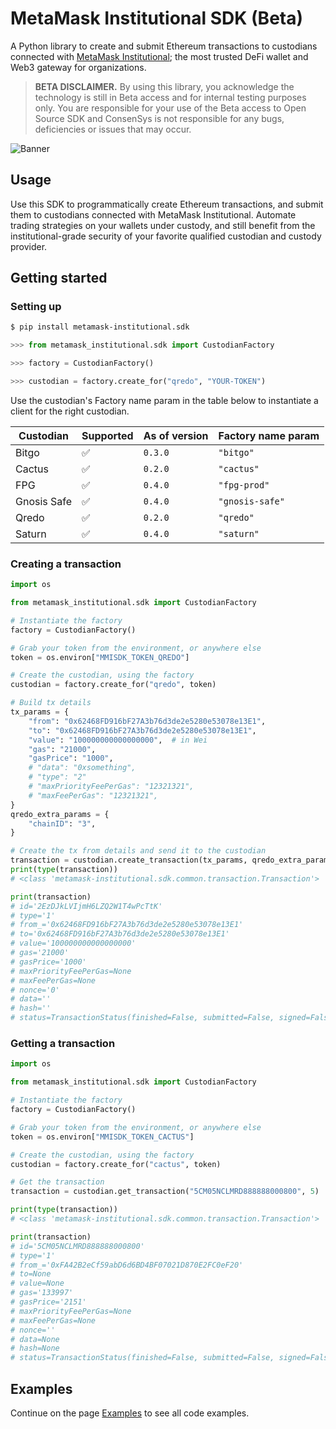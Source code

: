 # MetaMask Institutional SDK (Beta)

A Python library to create and submit Ethereum transactions to custodians connected with [MetaMask Institutional](https://metamask.io/institutions); the most trusted DeFi wallet and Web3 gateway for organizations.

> **BETA DISCLAIMER.** By using this library, you acknowledge the technology is still in Beta access and for internal testing purposes only. You are responsible for your use of the Beta access to Open Source SDK and ConsenSys is not responsible for any bugs, deficiencies or issues that may occur.

![Banner](https://image-server-xab.s3.eu-west-1.amazonaws.com/mmisdk-banner.png)

## Usage

Use this SDK to programmatically create Ethereum transactions, and submit them to custodians connected with MetaMask Institutional. Automate trading strategies on your wallets under custody, and still benefit from the institutional-grade security of your favorite qualified custodian and custody provider.

## Getting started

### Setting up

```bash
$ pip install metamask-institutional.sdk
```

```python
>>> from metamask_institutional.sdk import CustodianFactory

>>> factory = CustodianFactory()

>>> custodian = factory.create_for("qredo", "YOUR-TOKEN")
```

Use the custodian's Factory name param in the table below to instantiate a client for the right custodian.

| Custodian   | Supported | As of version | Factory name param |
| ----------- | --------- | ------------- | ------------------ |
| Bitgo       | ✅        | `0.3.0`       | `"bitgo"`          |
| Cactus      | ✅        | `0.2.0`       | `"cactus"`         |
| FPG         | ✅        | `0.4.0`       | `"fpg-prod"`       |
| Gnosis Safe | ✅        | `0.4.0`       | `"gnosis-safe"`    |
| Qredo       | ✅        | `0.2.0`       | `"qredo"`          |
| Saturn      | ✅        | `0.4.0`       | `"saturn"`         |

### Creating a transaction

```python
import os

from metamask_institutional.sdk import CustodianFactory

# Instantiate the factory
factory = CustodianFactory()

# Grab your token from the environment, or anywhere else
token = os.environ["MMISDK_TOKEN_QREDO"]

# Create the custodian, using the factory
custodian = factory.create_for("qredo", token)

# Build tx details
tx_params = {
    "from": "0x62468FD916bF27A3b76d3de2e5280e53078e13E1",
    "to": "0x62468FD916bF27A3b76d3de2e5280e53078e13E1",
    "value": "100000000000000000",  # in Wei
    "gas": "21000",
    "gasPrice": "1000",
    # "data": "0xsomething",
    # "type": "2"
    # "maxPriorityFeePerGas": "12321321",
    # "maxFeePerGas": "12321321",
}
qredo_extra_params = {
    "chainID": "3",
}

# Create the tx from details and send it to the custodian
transaction = custodian.create_transaction(tx_params, qredo_extra_params)
print(type(transaction))
# <class 'metamask-institutional.sdk.common.transaction.Transaction'>

print(transaction)
# id='2EzDJkLVIjmH6LZQ2W1T4wPcTtK'
# type='1'
# from_='0x62468FD916bF27A3b76d3de2e5280e53078e13E1'
# to='0x62468FD916bF27A3b76d3de2e5280e53078e13E1'
# value='100000000000000000'
# gas='21000'
# gasPrice='1000'
# maxPriorityFeePerGas=None
# maxFeePerGas=None
# nonce='0'
# data=''
# hash=''
# status=TransactionStatus(finished=False, submitted=False, signed=False, success=False, displayText='Created', reason='Unknown')
```

### Getting a transaction

```python
import os

from metamask_institutional.sdk import CustodianFactory

# Instantiate the factory
factory = CustodianFactory()

# Grab your token from the environment, or anywhere else
token = os.environ["MMISDK_TOKEN_CACTUS"]

# Create the custodian, using the factory
custodian = factory.create_for("cactus", token)

# Get the transaction
transaction = custodian.get_transaction("5CM05NCLMRD888888000800", 5)

print(type(transaction))
# <class 'metamask-institutional.sdk.common.transaction.Transaction'>

print(transaction)
# id='5CM05NCLMRD888888000800'
# type='1'
# from_='0xFA42B2eCf59abD6d6BD4BF07021D870E2FC0eF20'
# to=None
# value=None
# gas='133997'
# gasPrice='2151'
# maxPriorityFeePerGas=None
# maxFeePerGas=None
# nonce=''
# data=None
# hash=None
# status=TransactionStatus(finished=False, submitted=False, signed=False, success=False, displayText='Created', reason='Unknown')

```

## Examples

Continue on the page [Examples](https://consensys.gitlab.io/codefi/products/mmi/mmi-sdk-py/examples/) to see all code examples.
